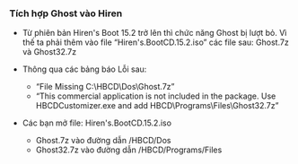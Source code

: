 ### Tích hợp Ghost vào Hiren

* Từ phiên bản Hiren's Boot 15.2 trở lên thì chức năng Ghost bị lượt bỏ. Vì thế ta phải thêm vào file “Hiren's.BootCD.15.2.iso” các file sau: Ghost.7z và Ghost32.7z

* Thông qua các bảng báo Lỗi sau:
  * “File Missing C:\HBCD\Dos\Ghost.7z”
  * “This commercial application is not included in the package. Use HBCDCustomizer.exe and add HBCD\Programs\Files\Ghost32.7z”

* Các bạn mở file: Hiren's.BootCD.15.2.iso
  * Ghost.7z vào đường dẫn /HBCD/Dos
  * Ghost32.7z vào đường dẫn /HBCD/Programs/Files

